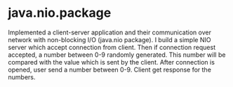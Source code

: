 # java.nio.package

Implemented a client-server application and their communication over network with non-blocking I/O (java.nio package). 
I build a simple NIO server which accept connection from client. 
Then if connection request accepted, a number between 0-9 randomly generated. This number will be compared with the value which is sent by the client. 
After connection is opened, user send a number between 0-9. Client get response for the numbers.

